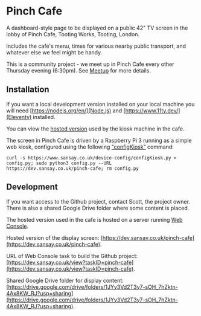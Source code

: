 # Pinch Cafe

A dashboard-style page to be displayed on a public 42" TV screen in the lobby of Pinch Cafe, Tooting Works, Tooting, London.

Includes the cafe's menu, times for various nearby public transport, and whatever else we feel might be handy.

This is a community project - we meet up in Pinch Cafe every other Thursday evening (6:30pm). See [Meetup](https://www.meetup.com/sw-london-design-code-coffee-eve/) for more details.

## Installation

If you want a local development version installed on your local machine you will need [https://nodejs.org/en/](Node.js) and [https://www.11ty.dev/](Eleventy) installed.

You can view the [hosted version](https://dev.sansay.co.uk/pinch-cafe) used by the kiosk machine in the cafe.

The screen in Pinch Cafe is driven by a Raspberry Pi 3 running as a simple web kiosk, configured using the following ["configKiosk"](https://github.com/dhicks6345789/device-config) command:

```
curl -s https://www.sansay.co.uk/device-config/configKiosk.py > config.py; sudo python3 config.py --URL https://dev.sansay.co.uk/pinch-cafe; rm config.py
```

## Development

If you want access to the Github project, contact Scott, the project owner. There is also a shared Google Drive folder where some content is placed.

The hosted version used in the cafe is hosted on a server running [Web Console](https://github.com/dhicks6345789/web-console).

Hosted version of the display screen: [https://dev.sansay.co.uk/pinch-cafe](https://dev.sansay.co.uk/pinch-cafe).

URL of Web Console task to build the Github project: [https://dev.sansay.co.uk/view?taskID=pinch-cafe](https://dev.sansay.co.uk/view?taskID=pinch-cafe).

Shared Google Drive folder for display content: [https://drive.google.com/drive/folders/1JYy3Vd2T3y7-sOH_7hZktn-4Ax8KW_RJ?usp=sharing](https://drive.google.com/drive/folders/1JYy3Vd2T3y7-sOH_7hZktn-4Ax8KW_RJ?usp=sharing).

